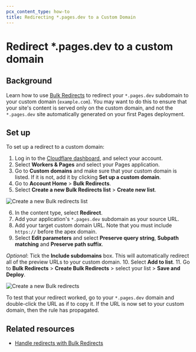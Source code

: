 ```yaml
---
pcx_content_type: how-to
title: Redirecting *.pages.dev to a Custom Domain
---
```


# Redirect *.pages.dev to a custom domain


## Background

Learn how to use [Bulk Redirects](/rules/url-forwarding/bulk-redirects/) to redirect your `*.pages.dev` subdomain to your custom domain (`example.com`). You may want to do this to ensure that your site's content is served only on the custom domain, and not the `*.pages.dev` site automatically generated on your first Pages deployment.

## Set up

To set up a redirect to a custom domain:

1. Log in to the [Cloudflare dashboard](https://dash.cloudflare.com/?to=/:account/pages/view/:pages-project/domains), and select your account.
2. Select **Workers & Pages** and select your Pages application.
3. Go to **Custom domains** and make sure that your custom domain is listed. If it is not, add it by clicking **Set up a custom domain**.
4. Go to **Account Home** > **Bulk Redirects**.
5. Select **Create a new Bulk Redirects list** > **Create new list**.

![Create a new Bulk redirects list](/pages/how-to/media/create_a_new_bulk_redirect_list.png)

6. In the content type, select **Redirect**. 
7. Add your application's `*.pages.dev` subdomain as your source URL.
8. Add your target custom domain URL. Note that you must include `https://` before the apex domain. 
9. Select **Edit parameters** and select **Preserve query string**, **Subpath matching** and **Preserve path suffix**.

*Optional*: Tick the **Include subdomains** box. This will automatically redirect all of the preview URLs to your custom domain.
10. Select **Add to list**.
11. Go to **Bulk Redirects** > **Create Bulk Redirects** > select your list > **Save and Deploy**.

![Create a new Bulk redirects](/pages/how-to/media/create_new_bulk_redirect.png)

To test that your redirect worked, go to your `*.pages.dev` domain and double-click the URL as if to copy it. If the URL is now set to your custom domain, then the rule has propagated.

## Related resources

* [Handle redirects with Bulk Redirects](/rules/url-forwarding/bulk-redirects/)
